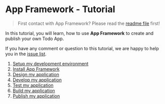 # App Framework - Tutorial

> First contact with App Framework? Please read the [readme file](../README.md) first!

In this tutorial, you will learn, how to use **App Framework** to create and publish your own Todo App.

If you have any comment or question to this tutorial, we are happy to help you in the [issue list](https://github.com/scriptPilot/app-framework/issues).

1. [Setup my development environment](setup.md)
2. [Install App Framework](installation.md)
3. [Design my application](design.md)
4. [Develop my application](development.md)
5. [Test my application](testing.md)
6. [Build my application](building.md)
7. [Publish my application](publishing.md)

